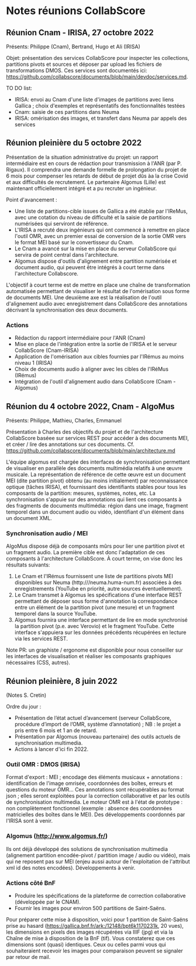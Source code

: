 # Notes réunions CollabScore


## Réunion Cnam - IRISA, 27 octobre 2022

Présents: Philippe (Cnam), Bertrand, Hugo et Ali (IRISA)

Objet: présentation des services CollabScore pour inspecter les collections, partitions pivots et sources et déposer par upload les fichiers de transformations DMOS. Ces services sont documentés ici: https://github.com/collabscore/documents/blob/main/devdoc/services.md.

TO DO list:

  - IRISA: envoi au Cnam d'une liste d'images de partitions avec liens Gallica ; choix d'exemples et représentatifs des fonctionnalités testées
  - Cnam: saisie de ces partitions dans Neuma
  - IRISA: omérisation des images, et transfert dans Neuma par appels des services

## Réunion pleinière du 5 octobre 2022

Présentation de la situation administrative du projet: un rapport intermédiaire est en cours de rédaction pour transmission à l'ANR (par P. Rigaux). Il comprendra une demande formelle de prolongation du projet de 6 mois pour compenser les retards de début de projet dûs àa la crise Covid et aux difficultés de recrutement. Le partenaire Algomus (Lille) est maintenant officiellement intégré et a pu recruter un ingénieur.

Point d'avancement :

  - Une liste de partitions-cible issues de Gallica a été établie par l'IReMus, avec une cotation du niveau de difficulté et la saisie de partitions numérisées qui serviront de référence.
  - L'IRISA a recruté deux ingénieurs qui ont commencé à remettre en place l'outil OMR, avec un premier essai de conversion de la sortie OMR vers le format MEI basé sur le convertisseur du Cnam. 
  - Le Cnam a avancé sur la mise en place du serveur CollabScore qui servira de point central dans l'architecture.
  - Algomus dispose d'outils d'alignement entre partition numérisée et document audio, qui peuvent être intégrés à court terme dans l'architecture Collabscore.

L'objectif à court terme est de mettre en place une chaîne de transformation automatisée permettant de visualiser le résultat de l'omérisation sous forme de documents MEI. Une deuxième axe est la réalisation de l'outil d'alignement audio avec enregistrement dans CollabScore des annotations décrivant la synchronisation des deux documents.


### Actions 

 - Rédaction du rapport intermédiaire pour l'ANR (Cnam)
 - Mise en place de l'intégration entre la sortie de l'IRISA et le serveur CollabScore (Cnam-IRISA)
 - Application de l'omérisation aux cibles fournies par l'IRémus au moins niveau 1 (IRISA)
 - Choix de documents audio à aligner avec les cibles de l'IRéMus (IRémus)
 - Intégration de l'outil d'alignement audio dans CollabScore (Cnam - Algomus)


## Réunion du 4 octobre 2022, Cnam - AlgoMus

Présents: Philippe, Mathieu, Charles, Emmanuel

Présentation à Charles des objectifs du projet et de l'architecture CollabScore baséee sur services REST pour accéder à des documents MEI, et créer / lire 
des annotations sur ces documents. Cf. https://github.com/collabscore/documents/blob/main/architecture.md

L'équipe algomus est chargée des interfaces de synchronisation permettant de visualiser en parallèle des documents 
multimédia relatifs à une œuvre musicale. La représentation de référence de cette œuvre est un document MEI (dite partition pivot)
obtenu 
(au moins initialement) par reconnaissance optique (tâches IRISA), et fournissant des identifiants stables pour tous
les composants de la partition: mesures, systèmes, notes, etc. La synchronisation s'appuie sur des annotations qui lient
ces composants à des fragments de documents multimédia: région dans une image, fragment temporel dans un document audio ou
vidéo, identifiant d'un élément dans un document XML.

### Synchronisation audio / MEI

AlgoMus dispose déjà de composants mûrs pour lier une partition pivot et un fragment audio. La première cible est donc 
l'adaptation de ces composants à l'architecture CollabScore. À court terme, on vise donc les résultats suivants:
 
  1. Le Cnam et l'IRémus fournissent une liste de partitions pivots MEI disponibles sur Neuma (http:///neuma.huma-num.fr)
     associées à des enregistrements (YouTube en priorité, autre sources éventuellement).
  2. Le Cnam transmet à Algomus les spécifications d'une interface REST permettant de déposer sous forme d'annotation
     la correspondance entre un élément de la partition pivot (une mesure) et un fragment temporel dans la source YouTube.
  3. Algomus fournira une interface permettant de lire en mode synchronisé la partition pivot (p.e. avec Verovio) et 
     le fragment YouTube.  Cette interface s'appuiera sur les données précédents récupérées en lecture via les services REST. 
    
 Note PR: un graphiste / ergonome est disponible pour nous conseiller sur les interfaces de visualisation et réaliser les
 composants graphiques nécessaires (CSS, autres).

## Réunion pleinière, 8 juin 2022

(Notes S. Cretin)

Ordre du jour :

  - Présentation de l’état actuel d’avancement (serveur CollabScore, procédure d’import de l’OMR, système d’annotation) ; NB : le projet a pris entre 6 mois et 1 an de retard.
  - Présentation par Algomus (nouveau partenaire) des outils actuels de synchronisation multimedia.
  - Actions à lancer d'ici fin 2022.

### Outil OMR : DMOS (IRISA)

Format d'export : MEI ; encodage des éléments musicaux + annotations : identification de l'image omrisée, coordonnées des boîtes, erreurs et questions du moteur OMR... Ces annotations sont récupérables au format json ; elles seront exploitées pour la correction collaborative et par les outils de synchronisation multimedia. Le moteur OMR est à l'état de prototype : non complètement fonctionnel (exemple : absence des coordonnées matricielles des boîtes dans le MEI). Des développements coordonnés par l'IRISA sont à venir.

### Algomus (http://www.algomus.fr/)

Ils ont déjà développé des solutions de synchronisation multimedia (alignement partition encodée-pivot / partition image / audio ou vidéo), mais qui ne reposent pas sur MEI (enjeu aussi autour de l'exploitation de l'attribut xml id des notes encodées). Développements à venir.

### Actions côté BnF

- Produire les spécifications de la plateforme de correction collaborative (développée par le CNAM).
- Fournir les images pour environ 500 partitions de Saint-Saëns.

Pour préparer cette mise à disposition, voici pour 1 partition de Saint-Saëns prise au hasard (https://gallica.bnf.fr/ark:/12148/bpt6k1170231k, 20 vues), les dimensions en pixels des images récupérées via IIIF (jpg) et via la Chaîne de mise à disposition de la BnF (tif). Vous constaterez que ces dimensions sont (quasi) identiques. Ceux ou celles parmi vous qui souhaiteraient recevoir les images pour comparaison peuvent se signaler par retour de mail.
